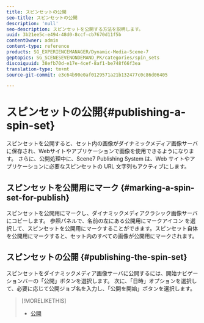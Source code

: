 ```yaml
---
title: スピンセットの公開
seo-title: スピンセットの公開
description: 'null'
seo-description: スピンセットを公開する方法を説明します。
uuid: 3b21ee5c-e494-48d0-8ccf-cb7670d11f5b
contentOwner: admin
content-type: reference
products: SG_EXPERIENCEMANAGER/Dynamic-Media-Scene-7
geptopics: SG_SCENESEVENONDEMAND_PK/categories/spin_sets
discoiquuid: 38efb70d-e17e-4cef-8af1-be748f66f3ea
translation-type: tm+mt
source-git-commit: e3c64b90e0af0129571a21b132477c0c86d06405

---
```



# スピンセットの公開{#publishing-a-spin-set}

スピンセットを公開すると、セット内の画像がダイナミックメディア画像サーバに保存され、Webサイトやアプリケーションで画像を使用できるようになります。 さらに、公開処理中に、Scene7 Publishing System は、Web サイトやアプリケーションに必要なスピンセットの URL 文字列もアクティブにします。

## スピンセットを公開用にマーク {#marking-a-spin-set-for-publish}

スピンセットを公開用にマークし、ダイナミックメディアクラシック画像サーバにコピーします。 参照パネルで、名前の左にある公開用にマークアイコン  を選択して、スピンセットを公開用にマークすることができます。スピンセット自体を公開用にマークすると、セット内のすべての画像が公開用にマークされます。

## スピンセットの公開 {#publishing-the-spin-set}

スピンセットをダイナミックメディア画像サーバに公開するには、開始ナビゲーションバーの「公開」ボタンを選択します。 次に、「日時」オプションを選択して、必要に応じて公開ジョブ名を入力し、「公開を開始」ボタンを選択します。

>[!MORELIKETHIS]
>
>* [公開](publishing-files.md#publishing_files)

